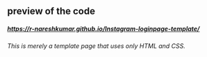 ## preview of the code

##### https://r-nareshkumar.github.io/Instagram-loginpage-template/

###### This is merely a template page that uses only HTML and CSS.

